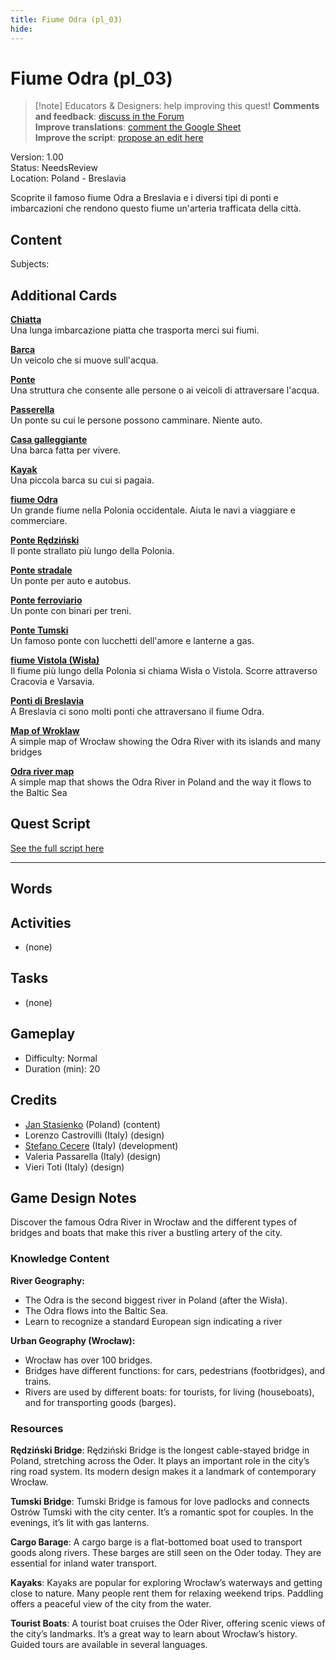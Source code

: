 ```yaml
---
title: Fiume Odra (pl_03)
hide:
---
```


# Fiume Odra (pl_03)
> [!note] Educators & Designers: help improving this quest!
> **Comments and feedback**: [discuss in the Forum](https://antura.discourse.group/t/pl-03-a-voyage-on-the-odra-river/34/1)  
> **Improve translations**: [comment the Google Sheet](https://docs.google.com/spreadsheets/d/1FPFOy8CHor5ArSg57xMuPAG7WM27-ecDOiU-OmtHgjw/edit?gid=106202032#gid=106202032)  
> **Improve the script**: [propose an edit here](https://github.com/vgwb/Antura/blob/main/Assets/_discover/_quests/PL_03%20Wroclaw%20River/PL_03%20Wroclaw%20River%20-%20Yarn%20Script.yarn)  

Version: 1.00  
Status: NeedsReview  
Location: Poland - Breslavia

Scoprite il famoso fiume Odra a Breslavia e i diversi tipi di ponti e imbarcazioni che rendono questo fiume un'arteria trafficata della città.

## Content
Subjects: 


## Additional Cards
**[Chiatta](../../cards/index.md#barge)**  
Una lunga imbarcazione piatta che trasporta merci sui fiumi.  

**[Barca](../../cards/index.md#boat)**  
Un veicolo che si muove sull'acqua.  

**[Ponte](../../cards/index.md#bridge)**  
Una struttura che consente alle persone o ai veicoli di attraversare l'acqua.  

**[Passerella](../../cards/index.md#footbridge)**  
Un ponte su cui le persone possono camminare. Niente auto.  

**[Casa galleggiante](../../cards/index.md#houseboat)**  
Una barca fatta per vivere.  

**[Kayak](../../cards/index.md#kayak)**  
Una piccola barca su cui si pagaia.  

**[fiume Odra](../../cards/index.md#place_odra_river)**  
Un grande fiume nella Polonia occidentale. Aiuta le navi a viaggiare e commerciare.  

**[Ponte Rędziński](../../cards/index.md#redzinski_bridge)**  
Il ponte strallato più lungo della Polonia.  

**[Ponte stradale](../../cards/index.md#road_bridge)**  
Un ponte per auto e autobus.  

**[Ponte ferroviario](../../cards/index.md#train_bridge)**  
Un ponte con binari per treni.  

**[Ponte Tumski](../../cards/index.md#tumski_bridge)**  
Un famoso ponte con lucchetti dell'amore e lanterne a gas.  

**[fiume Vistola (Wisła)](../../cards/index.md#place_vistula_river)**  
Il fiume più lungo della Polonia si chiama Wisła o Vistola. Scorre attraverso Cracovia e Varsavia.  

**[Ponti di Breslavia](../../cards/index.md#wroclaw_bridges)**  
A Breslavia ci sono molti ponti che attraversano il fiume Odra.  

**[Map of Wroklaw](../../cards/index.md#wroklaw_map)**  
A simple map of Wrocław showing the Odra River with its islands and many bridges  

**[Odra river map](../../cards/index.md#odra_river_map)**  
A simple map that shows the Odra River in Poland and the way it flows to the Baltic Sea  

## Quest Script

[See the full script here](./pl_03-script.md)

---

## Words
## Activities
- (none)

## Tasks
- (none)
## Gameplay
- Difficulty: Normal
- Duration (min): 20
## Credits
- [Jan Stasienko](mailto:jan.stasienko@dsw.edu.pl) (Poland) (content)
- Lorenzo Castrovilli (Italy) (design)
- [Stefano Cecere](https://stefanocecere.com) (Italy) (development)
- Valeria Passarella (Italy) (design)
- Vieri Toti (Italy) (design)

## Game Design Notes

Discover the famous Odra River in Wrocław and the different types of bridges and boats that make this river a bustling artery of the city.

### Knowledge Content
**River Geography:**

- The Odra is the second biggest river in Poland (after the Wisła).
- The Odra flows into the Baltic Sea.
- Learn to recognize a standard European sign indicating a river

**Urban Geography (Wrocław):**

- Wrocław has over 100 bridges.
- Bridges have different functions: for cars, pedestrians (footbridges), and trains.
- Rivers are used by different boats: for tourists, for living (houseboats), and for transporting goods (barges).

### Resources
**Rędziński Bridge**: Rędziński Bridge is the longest cable-stayed bridge in Poland, stretching across the Oder. It plays an important role in the city’s ring road system. Its modern design makes it a landmark of contemporary Wrocław.

**Tumski Bridge**: Tumski Bridge is famous for love padlocks and connects Ostrów Tumski with the city center. It’s a romantic spot for couples. In the evenings, it’s lit with gas lanterns.

**Cargo Barage**: A cargo barge is a flat-bottomed boat used to transport goods along rivers. These barges are still seen on the Oder today. They are essential for inland water transport.

**Kayaks**: Kayaks are popular for exploring Wrocław’s waterways and getting close to nature. Many people rent them for relaxing weekend trips. Paddling offers a peaceful view of the city from the water.

**Tourist Boats**: A tourist boat cruises the Oder River, offering scenic views of the city’s landmarks. It’s a great way to learn about Wrocław’s history. Guided tours are available in several languages.

